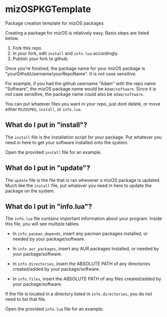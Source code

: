 # mizOSPKGTemplate
Package creation template for mizOS packages

Creating a package for mizOS is relatively easy. Basis steps are listed below.

1. Fork this repo.
2. In your fork, edit `install` and `info.lua` accordingly.
3. Publish your fork to github.

Once you're finished, the package name for your mizOS package is "yourGithubUsername/yourRepoName". It is not case sensitive.

For example, if you had the github username "Adam" with the repo name "Software", the mizOS package name would be `Adam/software`. Since it is not case sensitive, the package name could also be `adam/software`.

You can put whatever files you want in your repo, just dont delete, or move either `MIZOSPKG`, `install`, or `info.lua`.

## What do I put in "install"?
The `install` file is the installation script for your package. Put whatever you need in here to get your software installed onto the system.

Open the provided `install` file for an example.

## What do I put in "update"?
The `update` file is the file that is ran whevener a mizOS package is updated.
Much like the `install` file, put whatever you need in here to update the package on the system.

## What do I put in "info.lua"?
The `info.lua` file contains important information about your program. Inside this file, you will see multiple tables.

- In `info.pacman_depends`, insert any pacman packages installed, or needed by your package/software.

- In `info.aur_packages`, insert any AUR packages installed, or needed by your package/software.

- In `info.directories`, insert the ABSOLUTE PATH of any directories created/added by your package/software.

- In `info.files`, insert the ABSOLUTE PATH of any files created/added by your package/software.

If the file is located in a directory listed in `info.directories`, you do not need to list that file.

Open the provided `info.lua` file for an example.

